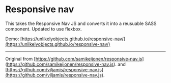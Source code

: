 # Responsive nav

This takes the Responsive Nav JS and converts it into a reusuable SASS component. Updated to use flexbox.

Demo: [https://unlikelyobjects.github.io/responsive-nav/](https://unlikelyobjects.github.io/responsive-nav/)

----

Original from [https://github.com/samikeijonen/responsive-nav.js] (https://github.com/samikeijonen/responsive-nav.js).
and [https://github.com/viljamis/responsive-nav.js](https://github.com/viljamis/responsive-nav.js).
